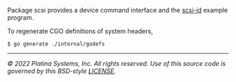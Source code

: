 Package scsi provides a device command interface and the [scsi-id](cmd/scsi-id/main.go) example program.

To regenerate CGO definitions of system headers,

```console
$ go generate ./internal/godefs
```

---

*&copy; 2022 Platina Systems, Inc. All rights reserved.
Use of this source code is governed by this BSD-style [LICENSE](LICENSE).*
